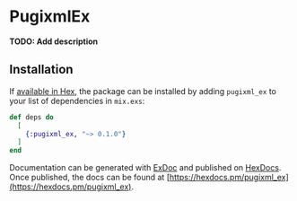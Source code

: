 # PugixmlEx

**TODO: Add description**

## Installation

If [available in Hex](https://hex.pm/docs/publish), the package can be installed
by adding `pugixml_ex` to your list of dependencies in `mix.exs`:

```elixir
def deps do
  [
    {:pugixml_ex, "~> 0.1.0"}
  ]
end
```

Documentation can be generated with [ExDoc](https://github.com/elixir-lang/ex_doc)
and published on [HexDocs](https://hexdocs.pm). Once published, the docs can
be found at [https://hexdocs.pm/pugixml_ex](https://hexdocs.pm/pugixml_ex).

